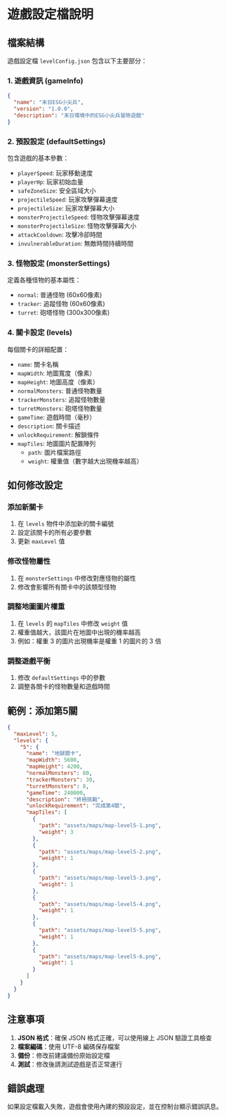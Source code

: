 # 遊戲設定檔說明

## 檔案結構

遊戲設定檔 `levelConfig.json` 包含以下主要部分：

### 1. 遊戲資訊 (gameInfo)
```json
{
  "name": "末日ESG小尖兵",
  "version": "1.0.0", 
  "description": "末日環境中的ESG小尖兵冒險遊戲"
}
```

### 2. 預設設定 (defaultSettings)
包含遊戲的基本參數：
- `playerSpeed`: 玩家移動速度
- `playerHp`: 玩家初始血量
- `safeZoneSize`: 安全區域大小
- `projectileSpeed`: 玩家攻擊彈幕速度
- `projectileSize`: 玩家攻擊彈幕大小
- `monsterProjectileSpeed`: 怪物攻擊彈幕速度
- `monsterProjectileSize`: 怪物攻擊彈幕大小
- `attackCooldown`: 攻擊冷卻時間
- `invulnerableDuration`: 無敵時間持續時間

### 3. 怪物設定 (monsterSettings)
定義各種怪物的基本屬性：
- `normal`: 普通怪物 (60x60像素)
- `tracker`: 追蹤怪物 (60x60像素)
- `turret`: 砲塔怪物 (300x300像素)

### 4. 關卡設定 (levels)
每個關卡的詳細配置：
- `name`: 關卡名稱
- `mapWidth`: 地圖寬度（像素）
- `mapHeight`: 地圖高度（像素）
- `normalMonsters`: 普通怪物數量
- `trackerMonsters`: 追蹤怪物數量
- `turretMonsters`: 砲塔怪物數量
- `gameTime`: 遊戲時間（毫秒）
- `description`: 關卡描述
- `unlockRequirement`: 解鎖條件
- `mapTiles`: 地圖圖片配置陣列
  - `path`: 圖片檔案路徑
  - `weight`: 權重值（數字越大出現機率越高）

## 如何修改設定

### 添加新關卡
1. 在 `levels` 物件中添加新的關卡編號
2. 設定該關卡的所有必要參數
3. 更新 `maxLevel` 值

### 修改怪物屬性
1. 在 `monsterSettings` 中修改對應怪物的屬性
2. 修改會影響所有關卡中的該類型怪物

### 調整地圖圖片權重
1. 在 `levels` 的 `mapTiles` 中修改 `weight` 值
2. 權重值越大，該圖片在地圖中出現的機率越高
3. 例如：權重 3 的圖片出現機率是權重 1 的圖片的 3 倍

### 調整遊戲平衡
1. 修改 `defaultSettings` 中的參數
2. 調整各關卡的怪物數量和遊戲時間

## 範例：添加第5關

```json
{
  "maxLevel": 5,
  "levels": {
    "5": {
      "name": "地獄關卡",
      "mapWidth": 5600,
      "mapHeight": 4200,
      "normalMonsters": 80,
      "trackerMonsters": 30,
      "turretMonsters": 8,
      "gameTime": 240000,
      "description": "終極挑戰",
      "unlockRequirement": "完成第4關",
      "mapTiles": [
        {
          "path": "assets/maps/map-level5-1.png",
          "weight": 3
        },
        {
          "path": "assets/maps/map-level5-2.png",
          "weight": 1
        },
        {
          "path": "assets/maps/map-level5-3.png",
          "weight": 1
        },
        {
          "path": "assets/maps/map-level5-4.png",
          "weight": 1
        },
        {
          "path": "assets/maps/map-level5-5.png",
          "weight": 1
        },
        {
          "path": "assets/maps/map-level5-6.png",
          "weight": 1
        }
      ]
    }
  }
}
```

## 注意事項

1. **JSON 格式**：確保 JSON 格式正確，可以使用線上 JSON 驗證工具檢查
2. **檔案編碼**：使用 UTF-8 編碼保存檔案
3. **備份**：修改前建議備份原始設定檔
4. **測試**：修改後請測試遊戲是否正常運行

## 錯誤處理

如果設定檔載入失敗，遊戲會使用內建的預設設定，並在控制台顯示錯誤訊息。 